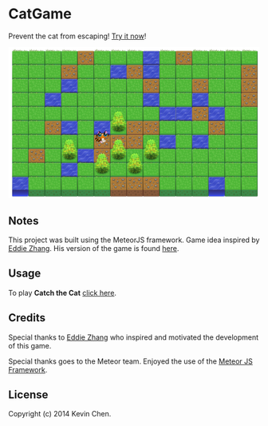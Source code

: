 CatGame
=======

Prevent the cat from escaping! [Try it now](http://catchthecat.meteor.com/)!

![alt='promo.jpg'](promo.jpg)

Notes
------------
This project was built using the MeteorJS framework. Game idea inspired by [Eddie Zhang](https://github.com/Mrez95). His version of the game is found [here](https://github.com/Mrez95/CatchTheCat).

Usage
------------

To play **Catch the Cat** [click here](http://catchthecat.meteor.com/).

Credits
-------------
Special thanks to [Eddie Zhang](https://github.com/Mrez95) who inspired and motivated the development of this game.

Special thanks goes to the Meteor team. Enjoyed the use of the [Meteor JS Framework](http://www.meteor.com/).

License
-------------
Copyright (c) 2014 Kevin Chen.
